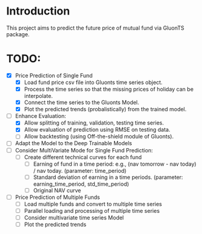 # Introduction
This project aims to predict the future price of mutual fund via GluonTS package.

# TODO: 

- [X] Price Prediction of Single Fund
    - [X] Load fund price csv file into Gluonts time series object. 
    - [X] Process the time series so that the missing prices of holiday can be interpolate.
    - [X] Connect the time series to the Gluonts Model. 
    - [X] Plot the predicted trends (probalistically) from the trained model. 
- [ ] Enhance Evaluation: 
    - [X] Allow splitting of training, validation, testing time series. 
    - [X] Allow evaluation of prediction using RMSE on testing data. 
    - [ ] Allow backtesting (using Off-the-shield module of Gluonts). 
- [ ] Adapt the Model to the Deep Trainable Models
- [ ] Consider MultiVariate Mode for Single Fund Prediction: 
    - [ ] Create different technical curves for each fund
        - [ ] Earning of fund in a time period: e.g., (nav tomorrow - nav today) / nav today. (parameter: time_period)
        - [ ] Standard deviation of earning in a time periods. (parameter: earning_time_period, std_time_period) 
        - [ ] Original NAV curve 
- [ ] Price Prediction of Multiple Funds
    - [ ] Load multiple funds and convert to multiple time series 
    - [ ] Parallel loading and processing of multiple time series
    - [ ] Consider multivariate time series Model
    - [ ] Plot the predicted trends